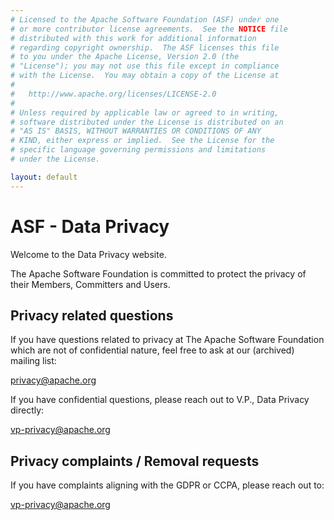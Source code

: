 ```yaml
---
# Licensed to the Apache Software Foundation (ASF) under one
# or more contributor license agreements.  See the NOTICE file
# distributed with this work for additional information
# regarding copyright ownership.  The ASF licenses this file
# to you under the Apache License, Version 2.0 (the
# "License"); you may not use this file except in compliance
# with the License.  You may obtain a copy of the License at
#
#   http://www.apache.org/licenses/LICENSE-2.0
#
# Unless required by applicable law or agreed to in writing,
# software distributed under the License is distributed on an
# "AS IS" BASIS, WITHOUT WARRANTIES OR CONDITIONS OF ANY
# KIND, either express or implied.  See the License for the
# specific language governing permissions and limitations
# under the License.

layout: default
---
```


# ASF - Data Privacy

Welcome to the Data Privacy website.

The Apache Software Foundation is committed to protect the privacy
of their Members, Committers and Users.

## Privacy related questions

If you have questions related to privacy at
The Apache Software Foundation which are not of confidential
nature, feel free to ask at our (archived) mailing list:

privacy@apache.org

If you have confidential questions, please reach out to
V.P., Data Privacy directly:

vp-privacy@apache.org

## Privacy complaints / Removal requests

If you have complaints aligning with the GDPR or CCPA,
please reach out to:

vp-privacy@apache.org

